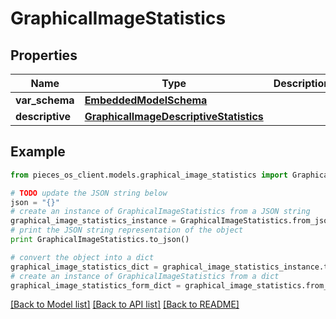 # GraphicalImageStatistics


## Properties
Name | Type | Description | Notes
------------ | ------------- | ------------- | -------------
**var_schema** | [**EmbeddedModelSchema**](EmbeddedModelSchema.md) |  | [optional] 
**descriptive** | [**GraphicalImageDescriptiveStatistics**](GraphicalImageDescriptiveStatistics.md) |  | [optional] 

## Example

```python
from pieces_os_client.models.graphical_image_statistics import GraphicalImageStatistics

# TODO update the JSON string below
json = "{}"
# create an instance of GraphicalImageStatistics from a JSON string
graphical_image_statistics_instance = GraphicalImageStatistics.from_json(json)
# print the JSON string representation of the object
print GraphicalImageStatistics.to_json()

# convert the object into a dict
graphical_image_statistics_dict = graphical_image_statistics_instance.to_dict()
# create an instance of GraphicalImageStatistics from a dict
graphical_image_statistics_form_dict = graphical_image_statistics.from_dict(graphical_image_statistics_dict)
```
[[Back to Model list]](../README.md#documentation-for-models) [[Back to API list]](../README.md#documentation-for-api-endpoints) [[Back to README]](../README.md)


